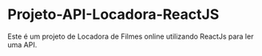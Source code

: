 # Projeto-API-Locadora-ReactJS
Este é um projeto de Locadora de Filmes online utilizando ReactJs para ler uma API.
